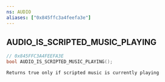 ```yaml
---
ns: AUDIO
aliases: ["0x845ffc3a4feefa3e"]
---
```

## AUDIO_IS_SCRIPTED_MUSIC_PLAYING

```c
// 0x845FFC3A4FEEFA3E
bool AUDIO_IS_SCRIPTED_MUSIC_PLAYING();
```

```
Returns true only if scripted music is currently playing
```
